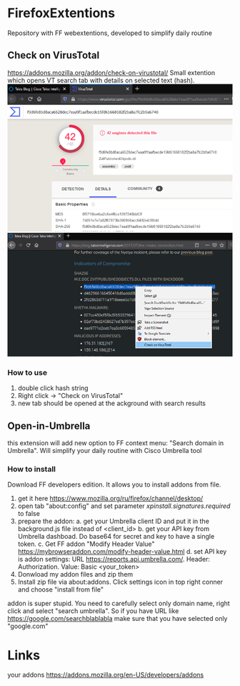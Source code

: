 # FirefoxExtentions
Repository with FF webextentions, developed to simplify daily routine

## Check on VirusTotal
https://addons.mozilla.org/addon/check-on-virustotal/
Small extention which opens VT search tab with details on selected text (hash).
![Screenshot](Screenshot1.png)
![Screenshot](Screenshot2.png)
### How to use
1. double click hash string
2. Right click -> "Check on VirusTotal"
3. new tab should be opened at the ackground with search results

## Open-in-Umbrella
this extension will add new option to FF context menu: "Search domain in Umbrella". Will simplify your daily routine with Cisco Umbrella tool
### How to install
Download FF developers edition. It allows you to install addons from file.
1. get it here https://www.mozilla.org/ru/firefox/channel/desktop/ 
2. open tab "about:config" and set parameter *xpinstall.signatures.required* to false
3. prepare the addon:
a. get your Umbrella client ID and put it in the background.js file instead of <client_id>
b. get your API key from Umbrella dashboad. Do base64 for secret and key to have a single token.
c. Get FF addon "Modify Header Value" https://mybrowseraddon.com/modify-header-value.html
d. set API key is addon settings: URL https://reports.api.umbrella.com/. Header: Authorization. Value: Basic <your_token>
4. Donwload my addon files and zip them
5. Install zip file via about:addons. Click settings icon in top right conner and choose "install from file"

addon is super stupid. You need to carefully select only domain name, right click and select "search umbrella".
So if you have URL like https://google.com/searchblablabla make sure that you have selected only "google.com"

# Links
your addons https://addons.mozilla.org/en-US/developers/addons
